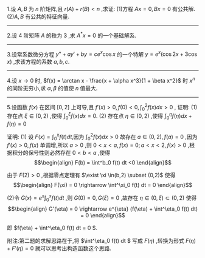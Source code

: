 1.设 $A,B$ 为 $n$ 阶矩阵,且 $r(A) + r(B) < n$ ,求证:
(1)方程 $Ax = 0 , Bx = 0$ 有公共解.
(2)$A,B$ 有公共的特征向量.



---
2.设 $4$ 阶矩阵 $A$ 的秩为 $3$ ,求 $A^{*}x = 0$ 的一个基础解系.


---
3.设常系数微分方程 $y'' + ay' + by = ce^x\cos x$ 的一个特解 $y = e^x(\cos 2x + 3\cos x)$ ,求该方程的系数 $a,b,c$.


---
4.设 $x \rightarrow 0$ 时, $f(x) = \arctan x - \frac{x + \alpha x^3}{1 + \beta x^2}$ 时 $x^n$ 的同阶无穷小,求 $\alpha,\beta$ 的值使 $n$ 值最大.



---
5.设函数 $f(x)$ 在区间 $[0,2]$ 上可导,且 $f'(x) >0,f(0)<0,\displaystyle \int^2_0 f(x) dx >0$ , 证明:
(1)存在点 $\xi \in (0,2)$ ,使得 $\displaystyle \int^\xi_0 f(x) dx = 0$.
(2) 存在点 $\eta \in (0,2)$ ,使得 $\displaystyle \int^\eta_0 f(\eta) dx + f(\eta) = 0$

证明:
(1) 设 $F(x) = \displaystyle \int^x_0 f(t)dt$,因为 $\displaystyle \int^2_0 f(x) dx >0$ 故存在 $a \in 
(0,2) , f(a) = 0$ ,因为 $f'(x) >0 , f(x)$ 单调增,所以 $a>0$ ,则 $0<x<a , f(x) = 0 ; a<x<2 , f(x)>0$ ,根据积分的保号性则必然存在 $0<b<a$ ,使得
$$\begin{align}
    F(b) = \int^b_0 f(t) dt <0
\end{align}$$ 

由于 $F(2) >0$ ,根据零点定理有 $\exist \xi \in(b,2) \subset (0,2)$ 使得
$$\begin{align}
    F(\xi) = 0 \rightarrow \int^\xi_0 f(t) dt = 0
\end{align}$$

(2)令 $G(x) = e^x \int^x_0 f(t) dt$ ,则 $G(0) = 0 , G(\xi) = 0$ ,故存在 $\eta \in (0,\xi) \subset (0,2)$ 使得
$$\begin{align}
    G'(\eta) = 0 \rightarrow e^{\eta} (f(\eta) + \int^\eta_0 f(t) dt) = 0 
\end{align}$$

即 $f(\eta) + \int^\eta_0 f(t) dt = 0 $.

附注:第二题的求解思路在于,将 $\int^\eta_0 f(t) dt $ 写成 $F(\eta)$ ,转换为形式 $F(\eta) + F'(\eta) = 0$ 就可以思考出构造函数这个思路.